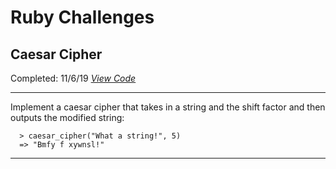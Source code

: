 # Ruby Challenges

## Caesar Cipher
Completed: 11/6/19
*<a href="https://github.com/tylerdevon01/ruby_challenges/blob/master/caesar_cipher.rb
">View Code</a>*
***
Implement a caesar cipher that takes in a string and the shift factor and then outputs the modified string:

```
  > caesar_cipher("What a string!", 5)
  => "Bmfy f xywnsl!"
```
***
<br>

